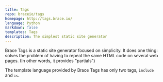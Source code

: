```yaml
---
title: Tags
repo: braceio/tags
homepage: http://tags.brace.io/
language: Python
markdown: false
templates: Tags
description: The simplest static site generator
---
```


Brace Tags is a static site generator focused on simplicity. It does one thing: solves the problem of having to repeat the same HTML code on several web pages. (In other words, it provides "partials")

The template language provided by Brace Tags has only two tags, `include` and `is`.
